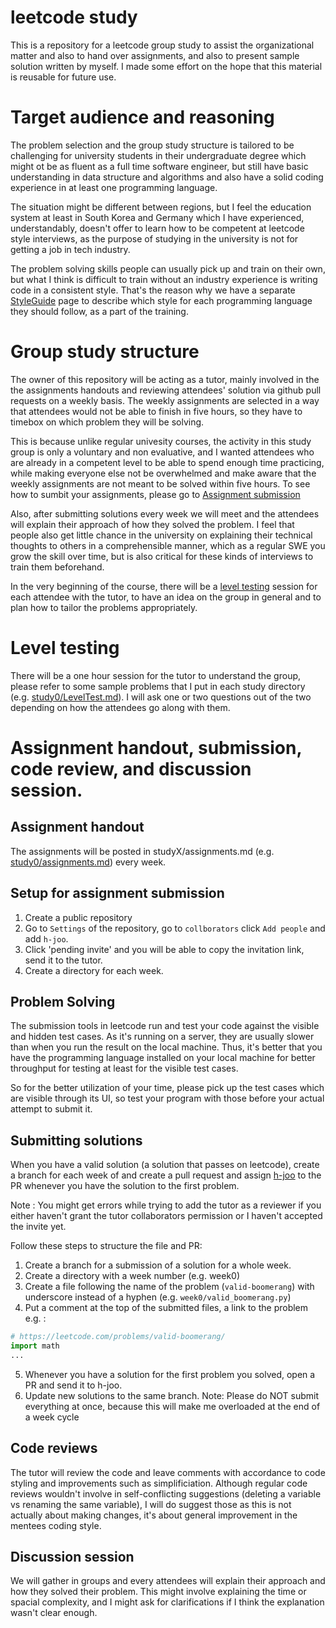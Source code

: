 # leetcode study

This is a repository for a leetcode group study to assist the organizational
matter and also to hand over assignments, and also to present sample solution
written by myself. I made some effort on the hope that this material is
reusable for future use.

# Target audience and reasoning

The problem selection and the group study structure is tailored to be 
challenging for university students in their undergraduate degree which might
ot be as fluent as a full time software engineer, but still have basic 
understanding in data structure and algorithms and also have a solid
coding experience in at least one programming language.

The situation might be different between regions, but I feel the education
system at least in South Korea and Germany which I have experienced, 
understandably, doesn't offer to learn how to be competent at leetcode style
interviews, as the purpose of studying in the university is not for getting
a job in tech industry.

The problem solving skills people can usually pick up and train on their own,
but what I think is difficult to train without an industry experience is 
writing code in a consistent style. That's the reason why we have a separate
[StyleGuide](./StyleGuide.md) page to describe which style for each programming
language they should follow, as a part of the training.

# Group study structure

The owner of this repository will be acting as a tutor, mainly involved in
the the assignments handouts and reviewing attendees' solution via github pull
requests on a weekly basis. The weekly assignments are selected in a way that
attendees would not be able to finish in five hours, so they have to timebox on
which problem they will be solving. 

This is because unlike regular univesity courses, the activity in this study
group is only a voluntary and non evaluative, and I wanted attendees who are 
already in a competent level to be able to spend enough time practicing, 
while making everyone else not be overwhelmed and make aware that the weekly
assignments are not meant to be solved within five hours. To see how to sumbit
your assignments, please go to [Assignment submission](#assignment-handout-submission-code-review-and-discussion-session)

Also, after submitting solutions every week we will meet and the attendees
will explain their approach of how they solved the problem. I feel that 
people also get little chance in the university on explaining their technical
thoughts to others in a comprehensible manner, which as a regular SWE you grow
the skill over time, but is also critical for these kinds of interviews to
train them beforehand.

In the very beginning of the course, there will be a 
[level testing](#level-testing) session for each attendee with the tutor,
to have an idea on the group in general and to plan how to tailor the problems
appropriately.

# Level testing

There will be a one hour session for the tutor to understand the group, please
refer to some sample problems that I put in each study directory 
(e.g. [study0/LevelTest.md](./study0/LevelTest.md)). I will ask one or two
questions out of the two depending on how the attendees go along with them.

# Assignment handout, submission, code review, and discussion session.

## Assignment handout

The assignments will be posted in studyX/assignments.md 
(e.g. [study0/assignments.md](./study0/assignments.md)) every week.

## Setup for assignment submission

1. Create a public repository 
1. Go to `Settings` of the repository, go to `collborators` click `Add people`
  and add `h-joo`.
1. Click 'pending invite' and  you will be able to copy the invitation link, 
  send it to the tutor.
1. Create a directory for each week.

## Problem Solving

The submission tools in leetcode run and test your code against the visible and
hidden test cases. As it's running on a server, they are usually slower than 
when you run the result on the local machine. Thus, it's better that you have
the programming language installed on your local machine for better throughput
for testing at least for the visible test cases. 

So for the better utilization of your time, please pick up the test cases which 
are visible through its UI, so test your program with those before your actual
attempt to submit it.

## Submitting solutions

When you have a valid solution (a solution that passes on leetcode), create a 
branch for each week of and create a pull request and assign
[h-joo](https://github.com/h-joo) to the PR whenever you have the solution to
the first problem.

Note : You might get errors while trying to add the tutor as a reviewer if 
you either haven't grant the tutor collaborators permission or I haven't 
accepted the invite yet.

Follow these steps to structure the file and PR: 

1. Create a branch for a submission of a solution for a whole week. 
2. Create a directory with a week number (e.g. week0)
3. Create a file following the name of the problem (`valid-boomerang`) with underscore instead of a hyphen (e.g. `week0/valid_boomerang.py`)
4. Put a comment at the top of the submitted files, a link to the problem e.g. :
```python
# https://leetcode.com/problems/valid-boomerang/
import math
...
```
5. Whenever you have a solution for the first problem you solved, open a 
 PR and send it to h-joo.
6. Update new solutions to the same branch.
Note: Please do NOT submit everything at once, because this will make me 
  overloaded at the end of a week cycle

## Code reviews

The tutor will review the code and leave comments with accordance to code
styling and improvements such as simplificiation. Although regular code 
reviews wouldn't involve in self-conflicting suggestions (deleting a 
variable vs renaming the same variable), I will do suggest those as this
is not actually about making changes, it's about general improvement
in the mentees coding style.

## Discussion session

We will gather in groups and every attendees will explain their approach
and how they solved their problem. This might involve explaining the time
or spacial complexity, and I might ask for clarifications if I think the
explanation wasn't clear enough.
